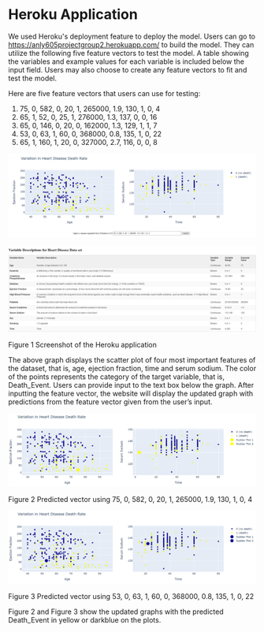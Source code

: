 # Heroku Application

We used Heroku's deployment feature to deploy the model. Users can go to https://anly605projectgroup2.herokuapp.com/ to build the model. They can utilize the following five feature vectors to test the model. A table showing the variables and example values for each variable is included below the input field. Users may also choose to create any feature vectors to fit and test the model.

Here are five feature vectors that users can use for testing:
1. 75, 0, 582, 0, 20, 1, 265000, 1.9, 130, 1, 0, 4
2. 65, 1, 52, 0, 25, 1, 276000, 1.3, 137, 0, 0, 16
3. 65, 0, 146, 0, 20, 0, 162000, 1.3, 129, 1, 1, 7
4. 53, 0, 63, 1, 60, 0, 368000, 0.8, 135, 1, 0, 22
5. 65, 1, 160, 1, 20, 0, 327000, 2.7, 116, 0, 0, 8

![image](https://github.com/jw1927/anly605projectgroup2/blob/main/figure1-1.png)

![image](https://github.com/jw1927/anly605projectgroup2/blob/main/figure1-2.png)

Figure 1  Screenshot of the Heroku application

The above graph displays the scatter plot of four most important features of the dataset, that is, age, ejection fraction, time and serum sodium. The color of the points represents the category of the target variable, that is, Death_Event. Users can provide input to the text box below the graph. After inputting the feature vector, the website will display the updated graph with predictions from the feature vector given from the user’s input.

![image](https://github.com/jw1927/anly605projectgroup2/blob/main/figure2.png)

Figure 2  Predicted vector using 75, 0, 582, 0, 20, 1, 265000, 1.9, 130, 1, 0, 4

![image](https://github.com/jw1927/anly605projectgroup2/blob/main/figure3.png)

Figure 3  Predicted vector using 53, 0, 63, 1, 60, 0, 368000, 0.8, 135, 1, 0, 22

Figure 2 and Figure 3 show the updated graphs with the predicted Death_Event in yellow or darkblue on the plots.
